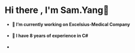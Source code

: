 # Hi there , I'm Sam.Yang👋  
* #### 🏢 I’m currently working on Excelsius-Medical Company  
* #### 🌱 I have 8 years of experience in C#
* 

